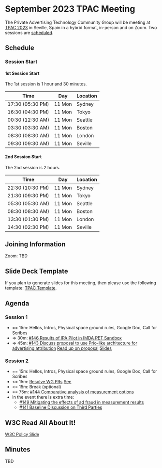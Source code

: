 # September 2023 TPAC Meeting

The Private Advertising Technology Community Group will be meeting at [TPAC 2023](https://www.w3.org/2023/09/TPAC/) in Seville, Spain in a hybrid format, in-person and on Zoom. Two sessions are [scheduled](https://www.w3.org/2023/09/TPAC/schedule.html#monday).

## Schedule

### Session Start

#### 1st Session Start

The 1st session is 1 hour and 30 minutes.

| Time             | Day    | Location      |
| ---------------- | ------ | ------------- |
| 17:30 (05:30 PM) | 11 Mon | Sydney        |
| 16:30 (04:30 PM) | 11 Mon | Tokyo         |
| 00:30 (12:30 AM) | 11 Mon | Seattle       |
| 03:30 (03:30 AM) | 11 Mon | Boston        |
| 08:30 (08:30 AM) | 11 Mon | London        |
| 09:30 (09:30 AM) | 11 Mon | Seville       |

#### 2nd Session Start

The 2nd session is 2 hours.

| Time             | Day    | Location      |
| ---------------- | ------ | ------------- |
| 22:30 (10:30 PM) | 11 Mon | Sydney        |
| 21:30 (09:30 PM) | 11 Mon | Tokyo         |
| 05:30 (05:30 AM) | 11 Mon | Seattle       |
| 08:30 (08:30 AM) | 11 Mon | Boston        |
| 13:30 (01:30 PM) | 11 Mon | London        |
| 14:30 (02:30 PM) | 11 Mon | Seville       |


## Joining Information

Zoom: TBD

## Slide Deck Template

If you plan to generate slides for this meeting, then please use the following template:
[TPAC Template](https://www.w3.org/2023/Talks/TPAC/Templates/).

## Agenda

### Session 1

- == 15m: Hellos, Intros, Physical space ground rules, Google Doc, Call for Scribes 
- => 30m: [#146 Results of IPA Pilot in IMDA PET Sandbox](https://github.com/patcg/meetings/issues/146)
- => 45m: [#143 Discuss proposal to use Prio-like architecture for advertising attribution](https://github.com/patcg/meetings/issues/143) [Read up on proposal](https://github.com/patcg-individual-drafts/private-ad-measurement) [Slides](https://github.com/patcg-individual-drafts/private-ad-measurement/blob/main/External%20Private%20Ad%20Measurement.pdf)

### Session 2

- == 15m: Hellos, Intros, Physical space ground rules, Google Doc, Call for Scribes 
- <= 15m: [Resolve WG PRs](https://github.com/patcg/meetings/issues/145) [See](https://github.com/patcg/patwg-charter/pulls)
- <= 15m: Break (optional)
- == 75m: [#144 Comparative analysis of measurement options](https://github.com/patcg/meetings/issues/144)
- In the event there is extra time: 
	- [#149 Mitigating the effects of ad fraud in measurement results](https://github.com/patcg/meetings/issues/149) 
	- [#141 Baseline Discussion on Third Parties](https://github.com/patcg/meetings/issues/141)

## W3C Read All About It!

[W3C Policy Slide](https://github.com/patcg/meetings/blob/main/W3C%20Read%20All%20About%20It!.pd)

## Minutes

TBD
